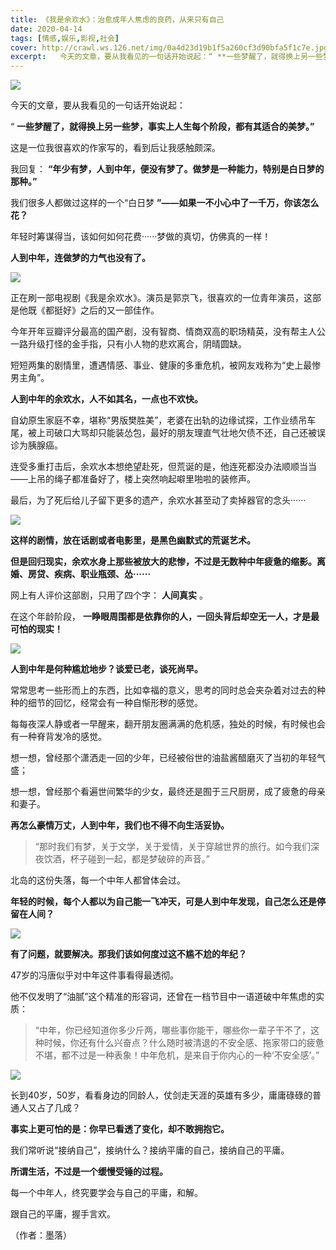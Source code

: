 ```yaml
---
title: 《我是余欢水》：治愈成年人焦虑的良药，从来只有自己
date: 2020-04-14
tags: [情感,娱乐,影视,社会]
cover: http://crawl.ws.126.net/img/0a4d23d19b1f5a260cf3d90bfa5f1c7e.jpg
excerpt:   今天的文章，要从我看见的一句话开始说起：“ **一些梦醒了，就得换上另一些梦，事实上人生每
---
```

![](http://crawl.ws.126.net/img/0a4d23d19b1f5a260cf3d90bfa5f1c7e.jpg)  

今天的文章，要从我看见的一句话开始说起：

“ **一些梦醒了，就得换上另一些梦，事实上人生每个阶段，都有其适合的美梦。”**

这是一位我很喜欢的作家写的，看到后让我感触颇深。

我回复： **“年少有梦，人到中年，便没有梦了。做梦是一种能力，特别是白日梦的那种。”**

我们很多人都做过这样的一个“白日梦 **”——如果一不小心中了一千万，你该怎么花？**

年轻时筹谋得当，该如何如何花费······梦做的真切，仿佛真的一样！

**人到中年，连做梦的力气也没有了。**

![](http://crawl.ws.126.net/img/bd5ffec840471c28e419a2e0e0036032.jpg)  

正在刷一部电视剧《我是余欢水》。演员是郭京飞，很喜欢的一位青年演员，这部是他既《都挺好》之后的又一部佳作。

今年开年豆瓣评分最高的国产剧，没有智商、情商双高的职场精英，没有帮主人公一路升级打怪的金手指，只有小人物的悲欢离合，阴晴圆缺。

短短两集的剧情里，遭遇情感、事业、健康的多重危机，被网友戏称为“史上最惨男主角”。

**人到中年的余欢水，人不如其名，一点也不欢快。**

自幼原生家庭不幸，堪称“男版樊胜美”，老婆在出轨的边缘试探，工作业绩吊车尾，被上司破口大骂却只能装怂包，最好的朋友理直气壮地欠债不还，自己还被误诊为胰腺癌。

连受多重打击后，余欢水本想绝望赴死，但荒诞的是，他连死都没办法顺顺当当——上吊的绳子都准备好了，楼上突然响起噼里啪啦的装修声。

最后，为了死后给儿子留下更多的遗产，余欢水甚至动了卖掉器官的念头······

![](http://crawl.ws.126.net/img/2c79c04a52bf4612b81e7182858c79f0.gif)  

**这样的剧情，放在话剧或者电影里，是黑色幽默式的荒诞艺术。**

**但是回归现实，余欢水身上那些被放大的悲惨，不过是无数种中年疲惫的缩影。离婚、房贷、疾病、职业瓶颈、怂······**

网上有人评价这部剧，只用了四个字： **人间真实** 。

在这个年龄阶段， **一睁眼周围都是依靠你的人，一回头背后却空无一人，才是最可怕的现实！**

![](http://crawl.ws.126.net/img/b249b70d0cba4380a900ccf3cc0663aa.jpg)  

**人到中年是何种尴尬地步？谈爱已老，谈死尚早。**

常常思考一些形而上的东西，比如幸福的意义，思考的同时总会夹杂着对过去的种种的细节的回忆，经常会有一种自惭形秽的感觉。

每每夜深人静或者一早醒来，翻开朋友圈满满的危机感，独处的时候，有时候也会有一种脊背发冷的感觉。

想一想，曾经那个潇洒走一回的少年，已经被俗世的油盐酱醋磨灭了当初的年轻气盛；

想一想，曾经那个看遍世间繁华的少女，最终还是囿于三尺厨房，成了疲惫的母亲和妻子。

**再怎么豪情万丈，人到中年，我们也不得不向生活妥协。**

> “那时我们有梦，关于文学，关于爱情，关于穿越世界的旅行。如今我们深夜饮酒，杯子碰到一起，都是梦破碎的声音。”

北岛的这份失落，每一个中年人都曾体会过。

**年轻的时候，每个人都以为自己能一飞冲天，可是人到中年发现，自己怎么还是停留在人间？**

![](http://crawl.ws.126.net/img/d5a6c33cd9b0cdc9372e5ae7791bcc9f.jpg)  

**有了问题，就要解决。那我们该如何度过这不尴不尬的年纪？**

47岁的冯唐似乎对中年这件事看得最透彻。

他不仅发明了“油腻”这个精准的形容词，还曾在一档节目中一语道破中年焦虑的实质：

>
> “中年，你已经知道你多少斤两，哪些事你能干，哪些你一辈子干不了，这种时候，你还有什么兴奋点？什么随时被清退的不安全感、拖家带口的疲惫不堪，都不过是一种表象！中年危机，是来自于你内心的一种‘不安全感’。”

![](http://crawl.ws.126.net/img/0ea10e8ad8452c1570355887a5c2f2a6.jpg)  

长到40岁，50岁，看看身边的同龄人，仗剑走天涯的英雄有多少，庸庸碌碌的普通人又占了几成？

**事实上更可怕的是：你早已看透了变化，却不敢拥抱它。**

我们常听说“接纳自己”，接纳什么？接纳平庸的自己，接纳自己的平庸。

**所谓生活，不过是一个缓慢受锤的过程。**

每一个中年人，终究要学会与自己的平庸，和解。

跟自己的平庸，握手言欢。

（作者：墨落）


